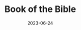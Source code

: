 ---
title: "Book of the Bible"
type: hashtag
date: 2023-06-24
hashtag: book-of-the-bible
related:
  - Bible
---